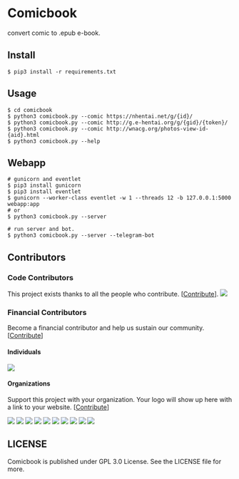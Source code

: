 # Comicbook
convert  comic  to .epub e-book.

## Install

``` Shell
$ pip3 install -r requirements.txt
```

## Usage

``` Shell
$ cd comicbook
$ python3 comicbook.py --comic https://nhentai.net/g/{id}/
$ python3 comicbook.py --comic http://g.e-hentai.org/g/{gid}/{token}/
$ python3 comicbook.py --comic http://wnacg.org/photos-view-id-{aid}.html
$ python3 comicbook.py --help
```

## Webapp

```Shell
# gunicorn and eventlet
$ pip3 install gunicorn
$ pip3 install eventlet
$ gunicorn --worker-class eventlet -w 1 --threads 12 -b 127.0.0.1:5000 webapp:app
# or
$ python3 comicbook.py --server

# run server and bot.
$ python3 comicbook.py --server --telegram-bot
```



## Contributors

### Code Contributors

This project exists thanks to all the people who contribute. [[Contribute](CONTRIBUTING.md)].
<a href="https://github.com/moeoverflow/comicbook/graphs/contributors"><img src="https://opencollective.com/comicbook/contributors.svg?width=890&button=false" /></a>

### Financial Contributors

Become a financial contributor and help us sustain our community. [[Contribute](https://opencollective.com/comicbook/contribute)]

#### Individuals

<a href="https://opencollective.com/comicbook"><img src="https://opencollective.com/comicbook/individuals.svg?width=890"></a>

#### Organizations

Support this project with your organization. Your logo will show up here with a link to your website. [[Contribute](https://opencollective.com/comicbook/contribute)]

<a href="https://opencollective.com/comicbook/organization/0/website"><img src="https://opencollective.com/comicbook/organization/0/avatar.svg"></a>
<a href="https://opencollective.com/comicbook/organization/1/website"><img src="https://opencollective.com/comicbook/organization/1/avatar.svg"></a>
<a href="https://opencollective.com/comicbook/organization/2/website"><img src="https://opencollective.com/comicbook/organization/2/avatar.svg"></a>
<a href="https://opencollective.com/comicbook/organization/3/website"><img src="https://opencollective.com/comicbook/organization/3/avatar.svg"></a>
<a href="https://opencollective.com/comicbook/organization/4/website"><img src="https://opencollective.com/comicbook/organization/4/avatar.svg"></a>
<a href="https://opencollective.com/comicbook/organization/5/website"><img src="https://opencollective.com/comicbook/organization/5/avatar.svg"></a>
<a href="https://opencollective.com/comicbook/organization/6/website"><img src="https://opencollective.com/comicbook/organization/6/avatar.svg"></a>
<a href="https://opencollective.com/comicbook/organization/7/website"><img src="https://opencollective.com/comicbook/organization/7/avatar.svg"></a>
<a href="https://opencollective.com/comicbook/organization/8/website"><img src="https://opencollective.com/comicbook/organization/8/avatar.svg"></a>
<a href="https://opencollective.com/comicbook/organization/9/website"><img src="https://opencollective.com/comicbook/organization/9/avatar.svg"></a>

## LICENSE

Comicbook is published under GPL 3.0 License. See the LICENSE file for more.

